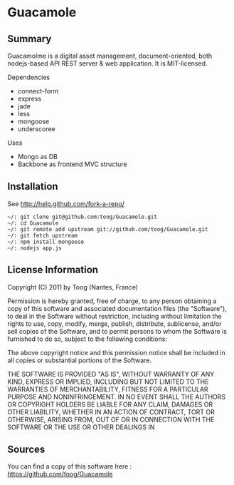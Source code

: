 Guacamole
=========


Summary
-------

Guacamolme is a digital asset management, document-oriented, both nodejs-based API REST server & web application.
It is MIT-licensed.

Dependencies

* connect-form
* express
* jade
* less
* mongoose
* underscoree

Uses

* Mongo as DB
* Backbone as frontend MVC structure

Installation
------------

See http://help.github.com/fork-a-repo/

    ~/: git clone git@github.com:toog/Guacamole.git
    ~/: cd Guacamole
    ~/: git remote add upstream git://github.com/toog/Guacamole.git
    ~/: git fetch upstream
    ~/: npm install mongoose
    ~/: nodejs app.js


License Information
-------------------

Copyright (C) 2011 by Toog (Nantes, France)

Permission is hereby granted, free of charge, to any person obtaining a copy
of this software and associated documentation files (the "Software"), to deal
in the Software without restriction, including without limitation the rights
to use, copy, modify, merge, publish, distribute, sublicense, and/or sell
copies of the Software, and to permit persons to whom the Software is
furnished to do so, subject to the following conditions:

The above copyright notice and this permission notice shall be included in
all copies or substantial portions of the Software.

THE SOFTWARE IS PROVIDED "AS IS", WITHOUT WARRANTY OF ANY KIND, EXPRESS OR
IMPLIED, INCLUDING BUT NOT LIMITED TO THE WARRANTIES OF MERCHANTABILITY,
FITNESS FOR A PARTICULAR PURPOSE AND NONINFRINGEMENT. IN NO EVENT SHALL THE
AUTHORS OR COPYRIGHT HOLDERS BE LIABLE FOR ANY CLAIM, DAMAGES OR OTHER
LIABILITY, WHETHER IN AN ACTION OF CONTRACT, TORT OR OTHERWISE, ARISING FROM,
OUT OF OR IN CONNECTION WITH THE SOFTWARE OR THE USE OR OTHER DEALINGS IN


Sources
-------

You can find a copy of this software here : https://github.com/toog/Guacamole

